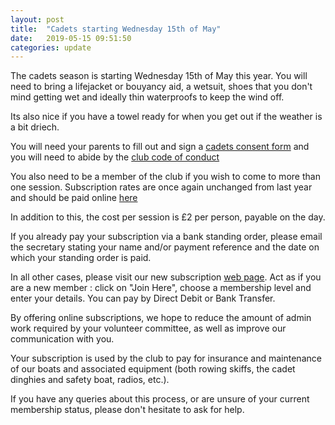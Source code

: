 ```yaml
---
layout: post
title:  "Cadets starting Wednesday 15th of May"
date:   2019-05-15 09:51:50
categories: update
---
```


The cadets season is starting Wednesday 15th of May this year. You will need to bring a lifejacket or bouyancy aid, a wetsuit, shoes that you don't mind getting wet and ideally thin waterproofs to keep the wind off.

Its also nice if you have a towel ready for when you get out if the weather is a bit driech.

You will need your parents to fill out and sign a [cadets consent form](/images/Cadets%20Consent%20form%202018.pdf) and you will need to abide by the [club code of conduct](/code-of-conduct/)

You also need to be a member of the club if you wish to come to more than one session. Subscription rates are once again unchanged from last year and should be paid online [here](http://webcollect.org.uk/wiyc) 

In addition to this, the cost per session is £2 per person, payable on the day.

If you already pay your subscription via a bank standing order, please email the secretary stating your name and/or payment reference and the date on which your standing order is paid.

In all other cases, please visit our new subscription [web page](http://webcollect.org.uk/wiyc).  Act as if you are a new member : click on "Join Here", choose a membership level and enter your details.  You can pay by Direct Debit or Bank Transfer.

By offering online subscriptions, we hope to reduce the amount of admin work required by your volunteer committee, as well as improve our communication with you.

Your subscription is used by the club to pay for insurance and maintenance of our boats and associated equipment (both rowing skiffs, the cadet dinghies and safety boat, radios, etc.).

If you have any queries about this process, or are unsure of your current membership status, please don't hesitate to ask for help.
